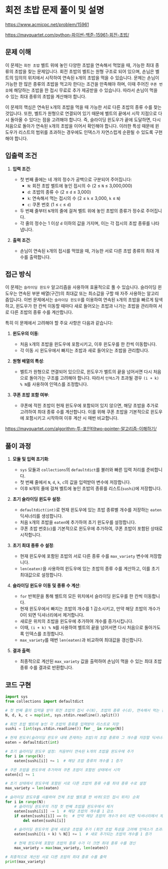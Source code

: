 # 회전 초밥 문제 풀이 및 설명

<https://www.acmicpc.net/problem/15961>

<https://mayquartet.com/python-파이썬-백준-15961-회전-초밥/>

## 문제 이해

이 문제는 `회전 초밥` 벨트 위에 놓인 다양한 초밥을 연속해서 먹었을 때, 가능한 최대 종류의 초밥을 찾는 문제입니다. 회전 초밥의 벨트는 원형 구조로 되어 있으며, 손님은 벨트의 임의의 위치에서 시작하여 연속된 `k`개의 초밥을 먹을 수 있습니다. 문제는 손님이 가능한 한 많은 종류의 초밥을 먹고자 한다는 조건을 만족해야 하며, 이때 주어진 `쿠폰 번호`에 해당하는 초밥을 한 접시 무료로 추가 제공받을 수 있습니다. 따라서 손님이 먹을 수 있는 최대 종류의 초밥을 계산해야 합니다.

이 문제의 핵심은 연속된 `k`개의 초밥을 먹을 때 가능한 서로 다른 초밥의 종류 수를 찾는 것입니다. 또한, 벨트가 원형으로 연결되어 있기 때문에 벨트의 끝에서 시작 지점으로 다시 돌아올 수 있다는 점을 고려해야 합니다. 즉, 슬라이딩 윈도우가 끝에 도달하면, 다시 처음으로 돌아가 연속된 `k`개의 초밥을 이어서 확인해야 합니다. 이러한 특성 때문에 윈도우가 리스트의 범위를 초과하는 경우에도 인덱스가 자연스럽게 순환될 수 있도록 구현해야 합니다.

## 입출력 조건

1. **입력 조건**:

   - 첫 번째 줄에는 네 개의 정수가 공백으로 구분되어 주어집니다:
     - `N`: 회전 초밥 벨트에 놓인 접시의 수 (2 ≤ `N` ≤ 3,000,000)
     - `d`: 초밥의 종류 수 (2 ≤ `d` ≤ 3,000)
     - `k`: 연속해서 먹는 접시의 수 (2 ≤ `k` ≤ 3,000, `k` ≤ `N`)
     - `c`: 쿠폰 번호 (1 ≤ `c` ≤ `d`)
   - 두 번째 줄부터 `N`개의 줄에 걸쳐 벨트 위에 놓인 초밥의 종류가 정수로 주어집니다.
   - 각 줄의 정수는 1 이상 `d` 이하의 값을 가지며, 이는 각 접시의 초밥 종류를 나타냅니다.

2. **출력 조건**:
   - 손님이 연속된 `k`개의 접시를 먹었을 때, 가능한 서로 다른 초밥 종류의 최대 개수를 출력합니다.

## 접근 방식

이 문제는 `슬라이딩 윈도우` 알고리즘을 사용하여 효율적으로 풀 수 있습니다. 슬라이딩 윈도우는 연속된 부분 배열(구간)의 최대값 또는 최소값을 구할 때 자주 사용하는 알고리즘입니다. 이번 문제에서는 `슬라이딩 윈도우`를 이용하여 연속된 `k`개의 초밥을 빠르게 탐색하고, 윈도우가 한 칸씩 이동할 때마다 새로 들어오는 초밥과 나가는 초밥을 관리하여 서로 다른 초밥의 종류 수를 계산합니다.

특히 이 문제에서 고려해야 할 주요 사항은 다음과 같습니다:

1. **윈도우의 이동**:

   - 처음 `k`개의 초밥을 윈도우에 포함시키고, 이후 윈도우를 한 칸씩 이동합니다.
   - 각 이동 시 윈도우에서 빠지는 초밥과 새로 들어오는 초밥을 관리합니다.

2. **원형 배열의 특성**:

   - 벨트가 원형으로 연결되어 있으므로, 윈도우가 벨트의 끝을 넘어서면 다시 처음으로 돌아가는 구조를 고려해야 합니다. 따라서 `인덱스`가 초과될 경우 `(i + k) % N`를 사용하여 인덱스를 조정합니다.

3. **쿠폰 초밥 포함 여부**:
   - 쿠폰에 적힌 초밥이 현재 윈도우에 포함되어 있지 않으면, 해당 초밥을 추가로 고려하여 최대 종류 수를 계산합니다. 이를 위해 쿠폰 초밥을 기본적으로 윈도우에 포함시키고 시작하여 이후 계산 시 매번 비교합니다.

<https://mayquartet.com/algorithm-투-포인터two-pointer-알고리즘-이해하기/>

## 풀이 과정

1. **모듈 및 입력 초기화**:

   - `sys` 모듈과 `collections`의 `defaultdict`를 불러와 빠른 입력 처리를 준비합니다.
   - 첫 번째 줄에서 `N`, `d`, `k`, `c`의 값을 입력받아 변수에 저장합니다.
   - 이후 `N`개의 줄에 걸쳐 벨트에 놓인 초밥의 종류를 리스트(`sushi`)에 저장합니다.

2. **초기 슬라이딩 윈도우 설정**:

   - `defaultdict(int)`로 현재 윈도우에 있는 초밥 종류별 개수를 저장하는 `eaten` 딕셔너리를 생성합니다.
   - 처음 `k`개의 초밥을 `eaten`에 추가하여 초기 윈도우를 설정합니다.
   - 쿠폰 초밥 번호(`c`)를 기본적으로 윈도우에 추가하여, 쿠폰 초밥이 포함된 상태로 시작합니다.

3. **초기 최대 종류 수 설정**:

   - 현재 윈도우에 포함된 초밥의 서로 다른 종류 수를 `max_variety` 변수에 저장합니다.
   - `len(eaten)`을 사용하여 윈도우에 있는 초밥의 종류 수를 계산하고, 이를 초기 최대값으로 설정합니다.

4. **슬라이딩 윈도우 이동 및 종류 수 계산**:

   - `for` 반복문을 통해 벨트의 모든 위치에서 슬라이딩 윈도우를 한 칸씩 이동합니다.
   - 현재 윈도우에서 빠지는 초밥의 개수를 1 감소시키고, 만약 해당 초밥의 개수가 0이 되면 딕셔너리에서 제거합니다.
   - 새로운 위치의 초밥을 윈도우에 추가하여 개수를 증가시킵니다.
   - 이때, `(i + k) % N`를 사용하여 벨트의 끝을 넘어서면 다시 처음으로 돌아가도록 인덱스를 조정합니다.
   - `max_variety`를 매번 `len(eaten)`과 비교하여 최대값을 갱신합니다.

5. **결과 출력**:
   - 최종적으로 계산된 `max_variety` 값을 출력하여 손님이 먹을 수 있는 최대 초밥 종류 수를 결과로 반환합니다.

## 코드 구현

```python
import sys
from collections import defaultdict

# 첫 번째 줄의 입력을 받아 회전 초밥의 접시 수(N), 초밥의 종류 수(d), 연속해서 먹는 접시 수(k), 쿠폰 번호(c)를 변수에 저장
N, d, k, c = map(int, sys.stdin.readline().split())

# 회전 초밥 벨트에 놓인 각 초밥의 종류를 입력받아 리스트로 저장
sushi = [int(sys.stdin.readline()) for _ in range(N)]

# 현재 윈도우(슬라이딩 윈도우 내에 존재하는 초밥)의 초밥 종류와 그 개수를 저장할 딕셔너리를 생성
eaten = defaultdict(int)

# 초기 슬라이딩 윈도우 설정: 처음부터 연속된 k개의 초밥을 윈도우에 추가
for i in range(k):
    eaten[sushi[i]] += 1  # 해당 초밥 종류의 개수를 1 증가

# 쿠폰 초밥을 윈도우에 추가하여 쿠폰 초밥이 포함된 상태에서 시작
eaten[c] += 1

# 초기 상태에서 윈도우에 포함된 서로 다른 초밥의 종류 수를 최대 종류 수로 설정
max_variety = len(eaten)

# 슬라이딩 윈도우를 사용하여 전체 초밥 벨트를 한 바퀴(모든 접시 위치) 순회
for i in range(N):
    # 슬라이딩 윈도우의 가장 첫 번째 초밥을 윈도우에서 제거
    eaten[sushi[i]] -= 1  # 해당 초밥의 개수를 1 감소
    if eaten[sushi[i]] == 0:  # 만약 해당 초밥의 개수가 0이 되면 딕셔너리에서 제거 (종류 수가 감소)
        del eaten[sushi[i]]

    # 슬라이딩 윈도우의 끝에 새로운 초밥을 추가 (회전 초밥 특성을 고려해 인덱스가 초과되면 다시 처음으로 돌아감)
    eaten[sushi[(i + k) % N]] += 1  # 새로 추가되는 초밥의 개수를 1 증가

    # 현재 윈도우에 포함된 초밥의 종류 수가 더 크면 최대 종류 수를 갱신
    max_variety = max(max_variety, len(eaten))

# 최종적으로 계산된 서로 다른 초밥의 최대 종류 수를 출력
print(max_variety)
```
